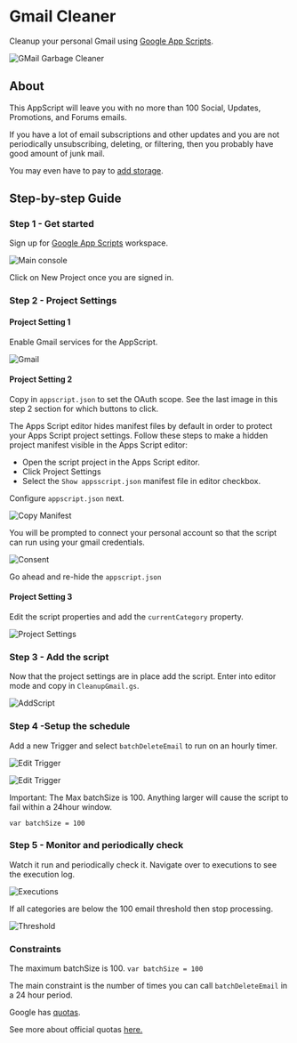 # Gmail Cleaner

Cleanup your personal Gmail using [Google App Scripts](https://script.google.com).

![GMail Garbage Cleaner](assets/GC.png)

## About

This AppScript will leave you with no more than 100 Social, Updates, Promotions, and Forums emails.

If you have a lot of email subscriptions and other updates and you are not periodically
unsubscribing, deleting, or filtering, then you probably have good amount of junk mail.

You may even have to pay to [add storage](https://support.google.com/drive/answer/2375123?hl=en&co=GENIE.Platform%3DDesktop).

## Step-by-step Guide

### Step 1 - Get started

Sign up for [Google App Scripts](https://script.google.com/) workspace.

![Main console](assets/gc1-newproject.png)

Click on New Project once you are signed in.

### Step 2 - Project Settings

#### Project Setting 1

Enable Gmail services for the AppScript.

![Gmail](assets/gc0-enablegmail.png) 

#### Project Setting 2

Copy in ```appscript.json``` to set the OAuth scope.  See the last image in this step
2 section for which buttons to click.

The Apps Script editor hides manifest files by default in order to protect your 
Apps Script project settings. Follow these steps to make a hidden project manifest 
visible in the Apps Script editor:

- Open the script project in the Apps Script editor.
- Click Project Settings
- Select the ```Show appsscript.json``` manifest file in editor checkbox.

Configure ```appscript.json``` next.

![Copy Manifest ](assets/gc2-appsscript.png)

You will be prompted to connect your personal account so that the script
can run using your gmail credentials.

![Consent](assets/gc2-consent.png)

Go ahead and re-hide the ```appscript.json```

#### Project Setting 3

Edit the script properties and add the ```currentCategory``` property.

![Project Settings](assets/gc3-settings.png)


### Step 3 - Add the script

Now that the project settings are in place add the script. Enter into editor mode and 
copy in ```CleanupGmail.gs```.

![AddScript](assets/gc4-addscript.png)

### Step 4 -Setup the schedule

Add a new Trigger and select ```batchDeleteEmail``` to run on an hourly timer.

![Edit Trigger](assets/gc5-trigger.png)

![Edit Trigger](assets/gc6-trigger.png)

Important: The Max batchSize is 100.  Anything larger will cause the script to fail within a 24hour window.

```var batchSize = 100```

### Step 5 - Monitor and periodically check

Watch it run and periodically check it.  Navigate over to executions to see the execution log.

![Executions](assets/gc7-executions.png)

If all categories are below the 100 email threshold then stop processing.

![Threshold](assets/gc8-threshold.png)


### Constraints

The maximum batchSize is 100.  ```var batchSize = 100```

The main constraint is the number of times you can call ```batchDeleteEmail``` in a 24 hour period.

Google has [quotas](https://stackoverflow.com/questions/10619919/service-invoked-too-many-times-for-one-day-gmail-read).

See more about official quotas [here.](https://developers.google.com/apps-script/guides/services/quotas)

